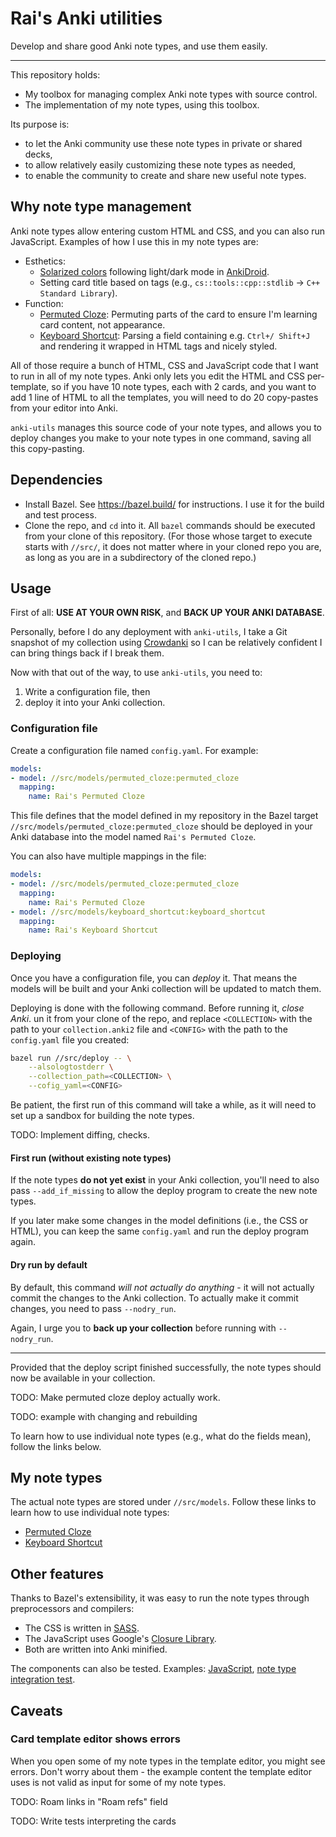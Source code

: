 # Rai's Anki utilities

Develop and share good Anki note types, and use them easily.

---

This repository holds:

*   My toolbox for managing complex Anki note types with source control.
*   The implementation of my note types, using this toolbox.

Its purpose is:

*   to let the Anki community use these note types in private or shared decks,
*   to allow relatively easily customizing these note types as needed,
*   to enable the community to create and share new useful note types.

## Why note type management

Anki note types allow entering custom HTML and CSS, and you can also run
JavaScript. Examples of how I use this in my note types are:

*   Esthetics:
    *   [Solarized colors](https://ethanschoonover.com/solarized/) following
        light/dark mode in [AnkiDroid](https://github.com/ankidroid/Anki-Android/).
    *   Setting card title based on tags (e.g.,
        `cs::tools::cpp::stdlib` &rarr; `C++ Standard Library`).
*   Function:
    *   [Permuted Cloze][permuted_cloze]: Permuting parts of the card to ensure
        I'm learning card content, not appearance.
    *   [Keyboard Shortcut][keyboard_shortcut]: Parsing a field containing e.g.
        `Ctrl+/ Shift+J` and rendering it wrapped in HTML tags and nicely styled.

All of those require a bunch of HTML, CSS and JavaScript code that I want to run
in all of my note types. Anki only lets you edit the HTML and CSS per-template,
so if you have 10 note types, each with 2 cards, and you want to add 1 line of
HTML to all the templates, you will need to do 20 copy-pastes from your editor
into Anki.

`anki-utils` manages this source code of your note types, and allows you to
deploy changes you make to your note types in one command, saving all this
copy-pasting.

## Dependencies

*   Install Bazel. See https://bazel.build/ for instructions.
    I use it for the build and test process.
*   Clone the repo, and `cd` into it. All `bazel` commands should be executed
    from your clone of this repository. (For those whose target to execute
    starts with `//src/`, it does not matter where in your cloned repo you are,
    as long as you are in a subdirectory of the cloned repo.)

## Usage

First of all: **USE AT YOUR OWN RISK**, and **BACK UP YOUR ANKI DATABASE**.

Personally, before I do any deployment with `anki-utils`, I take a Git snapshot
of my collection using [Crowdanki](https://github.com/Stvad/CrowdAnki) so I can
be relatively confident I can bring things back if I break them.

Now with that out of the way, to use `anki-utils`, you need to:

1.  Write a configuration file, then
2.  deploy it into your Anki collection.

### Configuration file

Create a configuration file named `config.yaml`. For example:

```yaml
models:
- model: //src/models/permuted_cloze:permuted_cloze
  mapping:
    name: Rai's Permuted Cloze
```

This file defines that the model defined in my repository in the
Bazel target `//src/models/permuted_cloze:permuted_cloze` should
be deployed in your Anki database into the model named `Rai's Permuted
Cloze`.

You can also have multiple mappings in the file:

```yaml
models:
- model: //src/models/permuted_cloze:permuted_cloze
  mapping:
    name: Rai's Permuted Cloze
- model: //src/models/keyboard_shortcut:keyboard_shortcut
  mapping:
    name: Rai's Keyboard Shortcut
```

### Deploying

Once you have a configuration file, you can *deploy* it. That means the models
will be built and your Anki collection will be updated to match them.

Deploying is done with the following command. Before running it, *close Anki*.
un it from your clone of the repo, and replace `<COLLECTION>` with the path to
your `collection.anki2` file and `<CONFIG>` with the path to the `config.yaml`
file you created:

```bash
bazel run //src/deploy -- \
    --alsologtostderr \
    --collection_path=<COLLECTION> \
    --cofig_yaml=<CONFIG>
```


Be patient, the first run of this command will take a while, as it will need
to set up a sandbox for building the note types.

TODO: Implement diffing, checks.

#### First run (without existing note types)

If the note types **do not yet exist** in your Anki collection, you'll need to
also pass `--add_if_missing` to allow the deploy program to create the new note
types.

If you later make some changes in the model definitions (i.e., the CSS or HTML),
you can keep the same `config.yaml` and run the deploy program again.

#### Dry run by default

By default, this command *will not actually do anything* - it will not actually
commit the changes to the Anki collection. To actually make it commit changes,
you need to pass `--nodry_run`.

Again, I urge you to **back up your collection** before running with
`--nodry_run`.

---

Provided that the deploy script finished successfully, the note types should
now be available in your collection.

TODO: Make permuted cloze deploy actually work.

TODO: example with changing and rebuilding

To learn how to use individual note types (e.g., what do the fields mean),
follow the links below.

## My note types

The actual note types are stored under `//src/models`.
Follow these links to learn how to use individual note types:

*   [Permuted Cloze][permuted_cloze]
*   [Keyboard Shortcut][keyboard_shortcut]

## Other features

Thanks to Bazel's extensibility, it was easy to run the note types through
preprocessors and compilers:

*   The CSS is written in [SASS](https://sass-lang.com/).
*   The JavaScript uses Google's
    [Closure Library](https://developers.google.com/closure/library).
*   Both are written into Anki minified.

The components can also be tested. Examples:
[JavaScript](/src/shared_styles/tags_test.js), [note type integration
test](/src/models/permuted_cloze/test.py).

## Caveats

### Card template editor shows errors

When you open some of my note types in the template editor, you might see
errors. Don't worry about them - the example content the template
editor uses is not valid as input for some of my note types.

TODO: Roam links in "Roam refs" field

TODO: Write tests interpreting the cards

[permuted_cloze]: /src/models/permuted_cloze/README.md
[keyboard_shortcut]: /src/models/keyboard_shortcut/README.md
